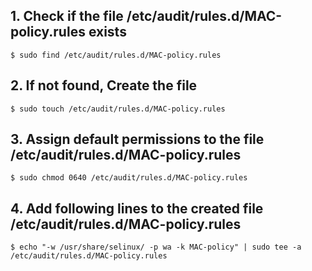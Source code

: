 ## 1. Check if the file /etc/audit/rules.d/MAC-policy.rules exists
    $ sudo find /etc/audit/rules.d/MAC-policy.rules
    
## 2. If not found, Create the file
    $ sudo touch /etc/audit/rules.d/MAC-policy.rules

## 3. Assign default permissions to the file /etc/audit/rules.d/MAC-policy.rules
    $ sudo chmod 0640 /etc/audit/rules.d/MAC-policy.rules

## 4. Add following lines to the created file /etc/audit/rules.d/MAC-policy.rules
    $ echo "-w /usr/share/selinux/ -p wa -k MAC-policy" | sudo tee -a /etc/audit/rules.d/MAC-policy.rules


